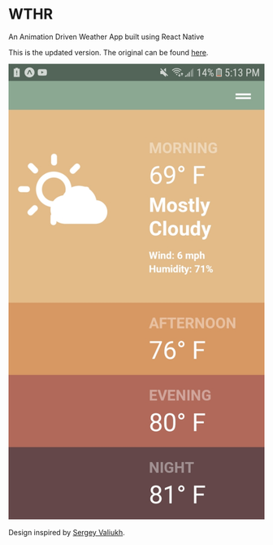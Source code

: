 # WTHR

An Animation Driven Weather App built using React Native 

This is the updated version. The original can be found [here](https://github.com/timotius02/wthr).

![Screenshot](assets/screenshot.jpg?raw=true)

Design inspired by [Sergey Valiukh](https://dribbble.com/shots/1824088-GIF-for-the-Weather-App).